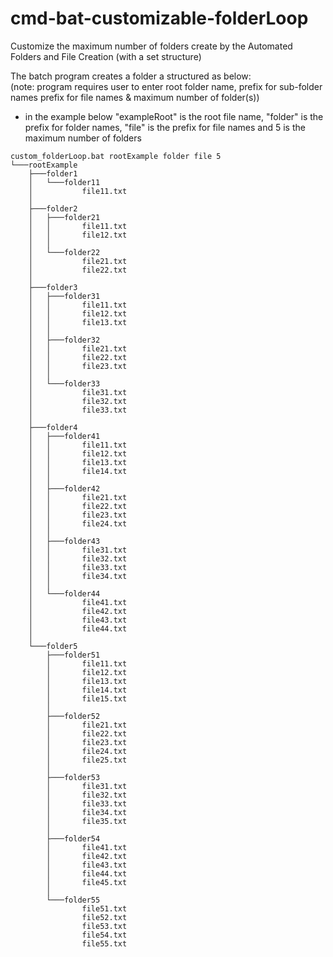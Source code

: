 # cmd-bat-customizable-folderLoop
Customize the maximum number of folders create by the Automated Folders and File Creation (with a set structure)

The batch program creates a folder a structured as below:
<br>
(note: program requires user to enter root folder name, prefix for sub-folder names prefix for file names & maximum number of folder(s))
* in the example below "exampleRoot" is the root file name, "folder" is the prefix for folder names, "file" is the prefix for file names and 5 is the maximum number of folders


```
custom_folderLoop.bat rootExample folder file 5
└───rootExample
    ├───folder1
    │   └───folder11
    │           file11.txt
    │
    ├───folder2
    │   ├───folder21
    │   │       file11.txt
    │   │       file12.txt
    │   │
    │   └───folder22
    │           file21.txt
    │           file22.txt
    │
    ├───folder3
    │   ├───folder31
    │   │       file11.txt
    │   │       file12.txt
    │   │       file13.txt
    │   │
    │   ├───folder32
    │   │       file21.txt
    │   │       file22.txt
    │   │       file23.txt
    │   │
    │   └───folder33
    │           file31.txt
    │           file32.txt
    │           file33.txt
    │
    ├───folder4
    │   ├───folder41
    │   │       file11.txt
    │   │       file12.txt
    │   │       file13.txt
    │   │       file14.txt
    │   │
    │   ├───folder42
    │   │       file21.txt
    │   │       file22.txt
    │   │       file23.txt
    │   │       file24.txt
    │   │
    │   ├───folder43
    │   │       file31.txt
    │   │       file32.txt
    │   │       file33.txt
    │   │       file34.txt
    │   │
    │   └───folder44
    │           file41.txt
    │           file42.txt
    │           file43.txt
    │           file44.txt
    │
    └───folder5
        ├───folder51
        │       file11.txt
        │       file12.txt
        │       file13.txt
        │       file14.txt
        │       file15.txt
        │
        ├───folder52
        │       file21.txt
        │       file22.txt
        │       file23.txt
        │       file24.txt
        │       file25.txt
        │
        ├───folder53
        │       file31.txt
        │       file32.txt
        │       file33.txt
        │       file34.txt
        │       file35.txt
        │
        ├───folder54
        │       file41.txt
        │       file42.txt
        │       file43.txt
        │       file44.txt
        │       file45.txt
        │
        └───folder55
                file51.txt
                file52.txt
                file53.txt
                file54.txt
                file55.txt
                
```
